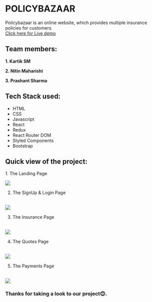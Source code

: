 # POLICYBAZAAR
Policybazaar is an online website, which provides multiple insurance policies for customers.<br/>
<a href="https://prashant-sharma-tws.github.io/policybazaar/">Click here for Live demo</a>

## Team members:
<p><b>1. Kartik SM</b></p>
<p><b>2. Nitin Maharishi</b></p>
<p><b>3. Prashant Sharma</b></p>

## Tech Stack used:
<ul>
  <li>HTML</li>
  <li>CSS</li>
  <li>Javascript</li>
  <li>React</li>
  <li>Redux</li>
  <li>React Router DOM</li>
  <li>Styled Components</li>
  <li>Bootstrap</li>
</ul>

<h2>Quick view of the project:</h2>
1. The Landing Page
<p></p>
<img src="https://user-images.githubusercontent.com/63180404/156917773-c0d231d8-edfd-4c8c-a263-6d80549537ee.png" />
<!-- <img src="https://user-images.githubusercontent.com/63180404/130653862-8fc0433e-d3d5-47ee-bf26-855550b6534a.png" /> -->

2. The SignUp & Login Page
<br>
<img src="https://user-images.githubusercontent.com/63180404/156917777-ee3b48b3-c102-4849-b2c1-b36e79d94ed8.png" />

3. The Insurance Page
<br>
<img src="https://user-images.githubusercontent.com/63180404/156917778-00c22fcc-ca0f-4a8f-91e8-ac32a2883d15.png" />

4. The Quotes Page
<br>
<img src="https://user-images.githubusercontent.com/63180404/156917780-14cdb66c-9cd3-49ee-8d6b-0f77a0ec4029.png" />

5. The Payments Page
<br>
<img src="https://user-images.githubusercontent.com/63180404/156917781-d61959ca-88e4-40d8-a77b-27eecaca413c.png" />

### Thanks for taking a look to our project😊.
